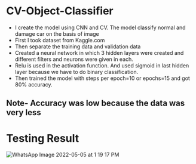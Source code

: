 # CV-Object-Classifier
* I create the model using CNN and CV. The model classify normal and damage car on the basis of image
* First I took dataset from Kaggle.com 
* Then separate the training data and validation data 
* Created a neural network in which 3 hidden layers were created and different filters and neurons were given in each.
* Relu is used in the activation function. And used sigmoid in last hidden layer because we have to do binary classification. 
* Then trained the model with steps per epoch=10 or epochs=15 and got 80% accuracy.
## Note- Accuracy was low because the data was very less
# Testing Result
![WhatsApp Image 2022-05-05 at 1 19 17 PM](https://user-images.githubusercontent.com/79190114/166881928-b642daca-18a7-40a3-915e-ef0a945190de.jpeg)




